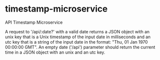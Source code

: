 # timestamp-microservice
API Timestamp Microservice

A request to '/api/:date?' with a valid date returns a JSON object with an unix key that is a Unix timestamp of the input date in milliseconds and an utc key that is a string of the input date in the format: "Thu, 01 Jan 1970 00:00:00 GMT". An empty date ('/api') parameter should return the current time in a JSON object with an unix and an utc key.
